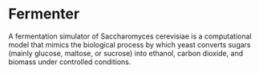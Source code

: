 # Fermenter
A fermentation simulator of Saccharomyces cerevisiae is a computational model that mimics the biological process by which yeast converts sugars (mainly glucose, maltose, or sucrose) into ethanol, carbon dioxide, and biomass under controlled conditions.
